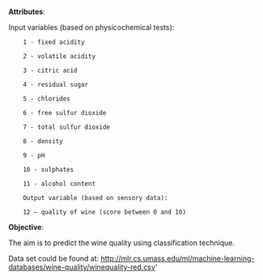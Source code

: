 **Attributes**:

Input variables (based on physicochemical tests):
		
		1 - fixed acidity 
		
		2 - volatile acidity 
		
		3 - citric acid 
		
		4 - residual sugar 
		
		5 - chlorides 
		
		6 - free sulfur dioxide 
		
		7 - total sulfur dioxide  
		
		8 - density 
		
		9 - pH 
		
		10 - sulphates 
		
		11 - alcohol content
		
		Output variable (based on sensory data): 
		
		12 – quality of wine (score between 0 and 10) 

**Objective**:
 
 The aim is to predict the wine quality using classification technique.

Data set could be found at: 
http://mlr.cs.umass.edu/ml/machine-learning-databases/wine-quality/winequality-red.csv'
